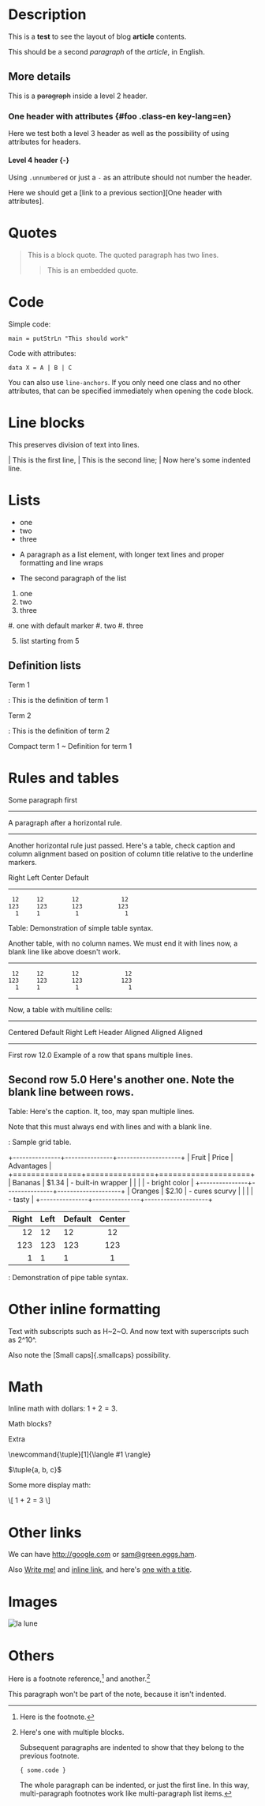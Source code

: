 # Description

This is a **test** to see the layout of blog __article__ contents.

This should be a second *paragraph* of the _article_, in English.

## More details

This is a ~~paragraph~~ inside a level 2 header.

### One header with attributes {#foo .class-en key-lang=en}

Here we test both a level 3 header as well as the possibility of using
attributes for headers.

#### Level 4 header {-}

Using `.unnumbered` or just a `-` as an attribute should not number the header.

Here we should get a [link to a previous section][One header with attributes].

# Quotes

> This is a block quote.
> The quoted paragraph has two lines.
>
> > This is an embedded quote.

# Code

Simple code:

```
main = putStrLn "This should work"
```

Code with attributes:

``` {#maincode .haskell .numberLines startFrom=5}
data X = A | B | C
```

You can also use `line-anchors`. If you only need one class and no other
attributes, that can be specified immediately when opening the code block.

# Line blocks

This preserves division of text into lines.

| This is the first line,
| This is the second line;
|     Now here's some indented line.

# Lists

* one
* two
* three

<!-- end of list -->

- A paragraph as a list element, with longer text lines and proper formatting
  and line wraps

- The second paragraph of the list

<!-- end of list -->

1. one
1. two
1. three

<!-- end of list -->

#. one with default marker
#. two
#. three

<!-- end of list -->

5. list starting from 5

## Definition lists

Term 1

: This is the definition of term 1

Term 2

: This is the definition of term 2

<!-- end of list -->

Compact term 1
    ~ Definition for term 1

# Rules and tables

Some paragraph first

* * *

A paragraph after a horizontal rule.

---------

Another horizontal rule just passed. Here's a table, check caption and column
alignment based on position of column title relative to the underline markers.

  Right     Left     Center     Default
-------     ------ ----------   -------
     12     12        12            12
    123     123       123          123
      1     1          1             1

Table:  Demonstration of simple table syntax.

Another table, with no column names. We must end it with lines now, a blank
line like above doesn't work.

-------     ------ ----------   -------
     12     12        12             12
    123     123       123           123
      1     1          1              1
-------     ------ ----------   -------

Now, a table with multiline cells:

-------------------------------------------------------------
 Centered   Default           Right Left
  Header    Aligned         Aligned Aligned
----------- ------- --------------- -------------------------
   First    row                12.0 Example of a row that
                                    spans multiple lines.

  Second    row                 5.0 Here's another one. Note
                                    the blank line between
                                    rows.
-------------------------------------------------------------

Table: Here's the caption. It, too, may span
multiple lines.

Note that this must always end with lines and with a blank line.

: Sample grid table.

+---------------+---------------+--------------------+
| Fruit         | Price         | Advantages         |
+===============+===============+====================+
| Bananas       | $1.34         | - built-in wrapper |
|               |               | - bright color     |
+---------------+---------------+--------------------+
| Oranges       | $2.10         | - cures scurvy     |
|               |               | - tasty            |
+---------------+---------------+--------------------+

| Right | Left | Default | Center |
|------:|:-----|---------|:------:|
|   12  |  12  |    12   |    12  |
|  123  |  123 |   123   |   123  |
|    1  |    1 |     1   |     1  |

  : Demonstration of pipe table syntax.


# Other inline formatting

Text with subscripts such as H~2~O. And now text with superscripts such as
2^10^.

Also note the [Small caps]{.smallcaps} possibility.

# Math

Inline math with dollars: $1 + 2 = 3$.

Math blocks?

Extra

\newcommand{\tuple}[1]{\langle #1 \rangle}

$\tuple{a, b, c}$

Some more display math:

\\[
1 + 2 = 3
\\]

# Other links

We can have <http://google.com> or <sam@green.eggs.ham>.

Also [Write me!](mailto:sam@green.eggs.ham) and [inline link](/url), and
here's [one with a title](http://fsf.org "click here for a good time!").

# Images

![la lune](lalune.jpg "Voyage to the moon")

# Others

Here is a footnote reference,[^1] and another.[^longnote]

[^1]: Here is the footnote.

[^longnote]: Here's one with multiple blocks.

    Subsequent paragraphs are indented to show that they
belong to the previous footnote.

        { some.code }

    The whole paragraph can be indented, or just the first
    line.  In this way, multi-paragraph footnotes work like
    multi-paragraph list items.

This paragraph won't be part of the note, because it
isn't indented.

